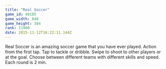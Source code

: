 ```yaml
---
title: "Real Soccer"
game_id: 40185
game_width: 648
game_height: 384
rank: 11900
date: 2015-11-12T16:22:11.144Z
---
```

Real Soccer is an amazing soccer game that you have ever played. Action from the first tap. Tap to tackle or dribble. Swipe to shoot to other players or at the goal. Choose between different teams with different skills and speed. Each round is 2 min.